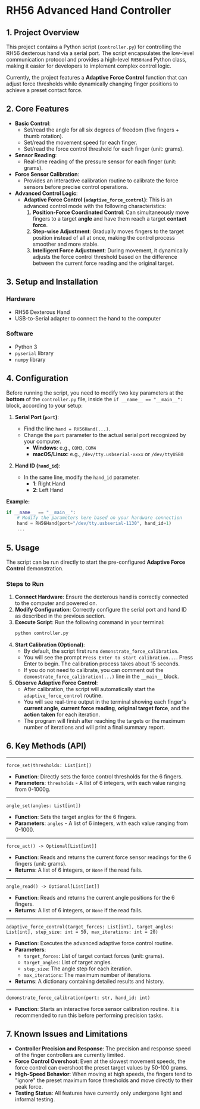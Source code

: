 # RH56 Advanced Hand Controller

## 1. Project Overview

This project contains a Python script (`controller.py`) for controlling the RH56 dexterous hand via a serial port. The script encapsulates the low-level communication protocol and provides a high-level `RH56Hand` Python class, making it easier for developers to implement complex control logic.

Currently, the project features a **Adaptive Force Control** function that can adjust force thresholds while dynamically changing finger positions to achieve a preset contact force.

## 2. Core Features

- **Basic Control**:
  - Set/read the angle for all six degrees of freedom (five fingers + thumb rotation).
  - Set/read the movement speed for each finger.
  - Set/read the force control threshold for each finger (unit: grams).
- **Sensor Reading**:
  - Real-time reading of the pressure sensor for each finger (unit: grams).
- **Force Sensor Calibration**:
  - Provides an interactive calibration routine to calibrate the force sensors before precise control operations.
- **Advanced Control Logic**:
  - **Adaptive Force Control (`adaptive_force_control`)**: This is an advanced control mode with the following characteristics:
    1. **Position-Force Coordinated Control**: Can simultaneously move fingers to a target **angle** and have them reach a target **contact force**.
    2. **Step-wise Adjustment**: Gradually moves fingers to the target position instead of all at once, making the control process smoother and more stable.
    3. **Intelligent Force Adjustment**: During movement, it dynamically adjusts the force control threshold based on the difference between the current force reading and the original target.

## 3. Setup and Installation

### Hardware
- RH56 Dexterous Hand
- USB-to-Serial adapter to connect the hand to the computer

### Software
- Python 3
- `pyserial` library
- `numpy` library


## 4. Configuration

Before running the script, you need to modify two key parameters at the **bottom** of the `controller.py` file, inside the `if __name__ == "__main__":` block, according to your setup:

1.  **Serial Port (`port`)**:
    -   Find the line `hand = RH56Hand(...)`.
    -   Change the `port` parameter to the actual serial port recognized by your computer.
        -   **Windows**: e.g., `COM3`, `COM4`
        -   **macOS/Linux**: e.g., `/dev/tty.usbserial-xxxx` or `/dev/ttyUSB0`

2.  **Hand ID (`hand_id`)**:
    -   In the same line, modify the `hand_id` parameter.
        -   **1**: Right Hand
        -   **2**: Left Hand

**Example:**
```python
if __name__ == "__main__":
    # Modify the parameters here based on your hardware connection
    hand = RH56Hand(port="/dev/tty.usbserial-1130", hand_id=1) 
    ...
```

## 5. Usage

The script can be run directly to start the pre-configured **Adaptive Force Control** demonstration.

### Steps to Run
1.  **Connect Hardware**: Ensure the dexterous hand is correctly connected to the computer and powered on.
2.  **Modify Configuration**: Correctly configure the serial port and hand ID as described in the previous section.
3.  **Execute Script**: Run the following command in your terminal:
    ```bash
    python controller.py
    ```
4.  **Start Calibration (Optional)**:
    -   By default, the script first runs `demonstrate_force_calibration`.
    -   You will see the prompt `Press Enter to start calibration...`. Press Enter to begin. The calibration process takes about 15 seconds.
    -   If you do not need to calibrate, you can comment out the `demonstrate_force_calibration(...)` line in the `__main__` block.
5.  **Observe Adaptive Force Control**:
    -   After calibration, the script will automatically start the `adaptive_force_control` routine.
    -   You will see real-time output in the terminal showing each finger's **current angle**, **current force reading**, **original target force**, and the **action taken** for each iteration.
    -   The program will finish after reaching the targets or the maximum number of iterations and will print a final summary report.

## 6. Key Methods (API)


---
`force_set(thresholds: List[int])`
- **Function**: Directly sets the force control thresholds for the 6 fingers.
- **Parameters**: `thresholds` - A list of 6 integers, with each value ranging from 0-1000g.

---
`angle_set(angles: List[int])`
- **Function**: Sets the target angles for the 6 fingers.
- **Parameters**: `angles` - A list of 6 integers, with each value ranging from 0-1000.

---
`force_act() -> Optional[List[int]]`
- **Function**: Reads and returns the current force sensor readings for the 6 fingers (unit: grams).
- **Returns**: A list of 6 integers, or `None` if the read fails.

---
`angle_read() -> Optional[List[int]]`
- **Function**: Reads and returns the current angle positions for the 6 fingers.
- **Returns**: A list of 6 integers, or `None` if the read fails.

---
`adaptive_force_control(target_forces: List[int], target_angles: List[int], step_size: int = 50, max_iterations: int = 20)`
- **Function**: Executes the advanced adaptive force control routine.
- **Parameters**:
  - `target_forces`: List of target contact forces (unit: grams).
  - `target_angles`: List of target angles.
  - `step_size`: The angle step for each iteration.
  - `max_iterations`: The maximum number of iterations.
- **Returns**: A dictionary containing detailed results and history.

---
`demonstrate_force_calibration(port: str, hand_id: int)`
- **Function**: Starts an interactive force sensor calibration routine. It is recommended to run this before performing precision tasks.

## 7. Known Issues and Limitations

- **Controller Precision and Response**: The precision and response speed of the finger controllers are currently limited.
- **Force Control Overshoot**: Even at the slowest movement speeds, the force control can overshoot the preset target values by 50-100 grams.
- **High-Speed Behavior**: When moving at high speeds, the fingers tend to "ignore" the preset maximum force thresholds and move directly to their peak force.
- **Testing Status**: All features have currently only undergone light and informal testing. 
